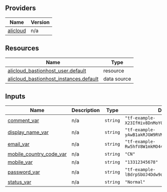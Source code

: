 <!-- BEGIN_TF_DOCS -->
## Providers

| Name | Version |
|------|---------|
| <a name="provider_alicloud"></a> [alicloud](#provider\_alicloud) | n/a |

## Resources

| Name | Type |
|------|------|
| [alicloud_bastionhost_user.default](https://registry.terraform.io/providers/hashicorp/alicloud/latest/docs/resources/bastionhost_user) | resource |
| [alicloud_bastionhost_instances.default](https://registry.terraform.io/providers/hashicorp/alicloud/latest/docs/data-sources/bastionhost_instances) | data source |

## Inputs

| Name | Description | Type | Default | Required |
|------|-------------|------|---------|:--------:|
| <a name="input_comment_var"></a> [comment\_var](#input\_comment\_var) | n/a | `string` | `"tf-example-X23IfHiv8DnMoYChjEnb6X2h"` | no |
| <a name="input_display_name_var"></a> [display\_name\_var](#input\_display\_name\_var) | n/a | `string` | `"tf-example-yAwB1akRJGW9RVMaTEdOHOHS"` | no |
| <a name="input_email_var"></a> [email\_var](#input\_email\_var) | n/a | `string` | `"tf-example-Rw5hfV8W1mkMO44chYBC07sq@163.com"` | no |
| <a name="input_mobile_country_code_var"></a> [mobile\_country\_code\_var](#input\_mobile\_country\_code\_var) | n/a | `string` | `"CN"` | no |
| <a name="input_mobile_var"></a> [mobile\_var](#input\_mobile\_var) | n/a | `string` | `"13312345678"` | no |
| <a name="input_password_var"></a> [password\_var](#input\_password\_var) | n/a | `string` | `"tf-example-lBdrpSbUJ4Ddw9oSGCeI2u2p"` | no |
| <a name="input_status_var"></a> [status\_var](#input\_status\_var) | n/a | `string` | `"Normal"` | no |
<!-- END_TF_DOCS -->    